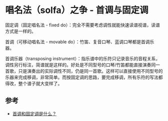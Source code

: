 # 唱名法（solfa）之争 - 首调与固定调

固定调（固定唱名法 - fixed do）：完全不需要考虑调性就能快速读谱视谱，读谱方式是一样的。

首调（可移动唱名法 - movable do）：竹笛、复音口琴、蓝调口琴都是首调乐器。

首调乐器（transposing instrument）：指乐谱中的乐符只记录音乐的音程关系，调性另行标注，简谱就是这样的。好处是不同型号的口琴/竹笛都能直接演奏同一首歌，只是演奏出的实际调性不同，仍是同一首歌。这样可以直接使用不同型号的乐器来完成移调，非常简单。而按固定调的思路，要完成移调，所有乐符的写法都得改，整个谱子就大变样了。


## 参考

- [首调和固定调是什么？](https://zhuanlan.zhihu.com/p/63254025)
